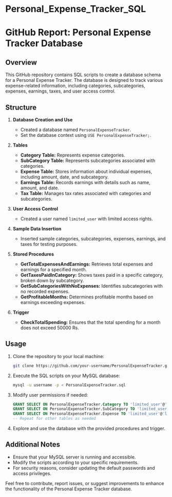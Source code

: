 # Personal_Expense_Tracker_SQL
# GitHub Report: Personal Expense Tracker Database

## Overview

This GitHub repository contains SQL scripts to create a database schema for a Personal Expense Tracker. The database is designed to track various expense-related information, including categories, subcategories, expenses, earnings, taxes, and user access control.

## Structure

1. **Database Creation and Use**
   - Created a database named `PersonalExpenseTracker`.
   - Set the database context using `USE PersonalExpenseTracker;`.

2. **Tables**
   - **Category Table:** Represents expense categories.
   - **SubCategory Table:** Represents subcategories associated with categories.
   - **Expense Table:** Stores information about individual expenses, including amount, date, and subcategory.
   - **Earnings Table:** Records earnings with details such as name, amount, and date.
   - **Tax Table:** Manages tax rates associated with categories and subcategories.

3. **User Access Control**
   - Created a user named `limited_user` with limited access rights.

4. **Sample Data Insertion**
   - Inserted sample categories, subcategories, expenses, earnings, and taxes for testing purposes.

5. **Stored Procedures**
   - **GetTotalExpensesAndEarnings:** Retrieves total expenses and earnings for a specified month.
   - **GetTaxesPaidInCategory:** Shows taxes paid in a specific category, broken down by subcategory.
   - **GetSubCategoriesWithNoExpenses:** Identifies subcategories with no recorded expenses.
   - **GetProfitableMonths:** Determines profitable months based on earnings exceeding expenses.

6. **Trigger**
   - **CheckTotalSpending:** Ensures that the total spending for a month does not exceed 50000 Rs.

## Usage

1. Clone the repository to your local machine:

   ```bash
   git clone https://github.com/your-username/PersonalExpenseTracker.git
   ```

2. Execute the SQL scripts on your MySQL database:

   ```bash
   mysql -u username -p < PersonalExpenseTracker.sql
   ```

3. Modify user permissions if needed:

   ```sql
   GRANT SELECT ON PersonalExpenseTracker.Category TO 'limited_user'@'localhost';
   GRANT SELECT ON PersonalExpenseTracker.SubCategory TO 'limited_user'@'localhost';
   GRANT SELECT ON PersonalExpenseTracker.Expense TO 'limited_user'@'localhost';
   -- Repeat for other tables as needed
   ```

4. Explore and use the database with the provided procedures and trigger.

## Additional Notes

- Ensure that your MySQL server is running and accessible.
- Modify the scripts according to your specific requirements.
- For security reasons, consider updating the default passwords and access privileges.

Feel free to contribute, report issues, or suggest improvements to enhance the functionality of the Personal Expense Tracker database.
